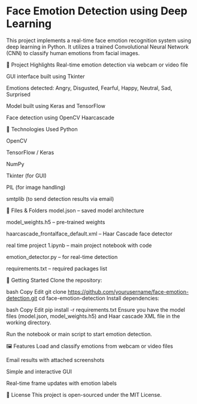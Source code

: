 # Face Emotion Detection using Deep Learning
This project implements a real-time face emotion recognition system using deep learning in Python. It utilizes a trained Convolutional Neural Network (CNN) to classify human emotions from facial images.

📌 Project Highlights
Real-time emotion detection via webcam or video file

GUI interface built using Tkinter

Emotions detected: Angry, Disgusted, Fearful, Happy, Neutral, Sad, Surprised

Model built using Keras and TensorFlow

Face detection using OpenCV Haarcascade

🧰 Technologies Used
Python

OpenCV

TensorFlow / Keras

NumPy

Tkinter (for GUI)

PIL (for image handling)

smtplib (to send detection results via email)

📁 Files & Folders
model.json – saved model architecture

model_weights.h5 – pre-trained weights

haarcascade_frontalface_default.xml – Haar Cascade face detector

real time project 1.ipynb – main project notebook with code

emotion_detector.py – for real-time detection

requirements.txt – required packages list

🚀 Getting Started
Clone the repository:

bash
Copy
Edit
git clone https://github.com/yourusername/face-emotion-detection.git
cd face-emotion-detection
Install dependencies:

bash
Copy
Edit
pip install -r requirements.txt
Ensure you have the model files (model.json, model_weights.h5) and Haar cascade XML file in the working directory.

Run the notebook or main script to start emotion detection.

🖼️ Features
Load and classify emotions from webcam or video files

Email results with attached screenshots

Simple and interactive GUI

Real-time frame updates with emotion labels

🔐 License
This project is open-sourced under the MIT License.

